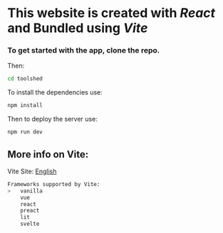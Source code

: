 # This website is created with *React* and Bundled using *Vite*
### To get started with the app, clone the repo.
Then:
```bash
cd toolshed
```
To install the dependencies use:
```bash
npm install
```
Then to deploy the server use:
```bash
npm run dev
```
## More info on Vite:
Vite Site: [English](https://vitejs.dev)  
```bash
Frameworks supported by Vite:
>   vanilla
    vue
    react
    preact
    lit
    svelte
```
